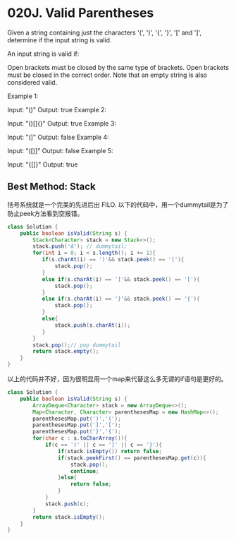 # 020J. Valid Parentheses

Given a string containing just the characters '(', ')', '{', '}', '[' and ']', determine if the input string is valid.

An input string is valid if:

Open brackets must be closed by the same type of brackets.
Open brackets must be closed in the correct order.
Note that an empty string is also considered valid.

Example 1:

Input: "()"
Output: true
Example 2:

Input: "()[]{}"
Output: true
Example 3:

Input: "(]"
Output: false
Example 4:

Input: "([)]"
Output: false
Example 5:

Input: "{[]}"
Output: true

## Best Method: Stack
括号系统就是一个完美的先进后出 FILO.
以下的代码中，用一个dummytail是为了防止peek方法看到空报错。

```Java
class Solution {
    public boolean isValid(String s) {        
        Stack<Character> stack = new Stack<>();
        stack.push('d'); // dummytail;
        for(int i = 0; i < s.length(); i += 1){
           if(s.charAt(i) == ')'&& stack.peek() == '('){
               stack.pop();
           }
           else if(s.charAt(i) == ']'&& stack.peek() == '['){
               stack.pop();
           }
           else if(s.charAt(i) == '}'&& stack.peek() == '{'){
               stack.pop();
           }
           else{
               stack.push(s.charAt(i));
           }
        }
        stack.pop();// pop dummytail
        return stack.empty();
    }
}
```
以上的代码并不好，因为很明显用一个map来代替这么多无谓的if语句是更好的。

```java
class Solution {
    public boolean isValid(String s) {
        ArrayDeque<Character> stack = new ArrayDeque<>();
        Map<Character, Character> parenthesesMap = new HashMap<>();
        parenthesesMap.put(')','(');
        parenthesesMap.put(']','[');
        parenthesesMap.put('}','{');
        for(char c : s.toCharArray()){
            if(c == ')' || c == ']' || c == '}'){
                if(stack.isEmpty()) return false;
                if(stack.peekFirst() == parenthesesMap.get(c)){
                    stack.pop();
                    continue;
                }else{
                    return false;
                }
            }
            stack.push(c);
        }
        return stack.isEmpty();
    }
}
```